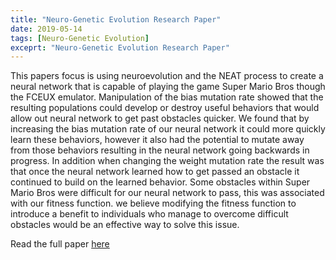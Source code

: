 ```yaml
---
title: "Neuro-Genetic Evolution Research Paper"
date: 2019-05-14
tags: [Neuro-Genetic Evolution]
exceprt: "Neuro-Genetic Evolution Research Paper"
---
```


This papers focus is using neuroevolution and the NEAT process to create a neural network that is
capable of playing the game Super Mario Bros though the FCEUX emulator. Manipulation of the
bias mutation rate showed that the resulting populations could develop or destroy useful behaviors
that would allow out neural network to get past obstacles quicker. We found that by increasing the
bias mutation rate of our neural network it could more quickly learn these behaviors, however it
also had the potential to mutate away from those behaviors resulting in the neural network going
backwards in progress. In addition when changing the weight mutation rate the result was that
once the neural network learned how to get passed an obstacle it continued to build on the learned
behavior. Some obstacles within Super Mario Bros were difficult for our neural network to pass,
this was associated with our fitness function. we believe modifying the fitness function to introduce
a benefit to individuals who manage to overcome difficult obstacles would be an effective way to
solve this issue.

Read the full paper [here]({{site.baseurl}}\resources\Neuro_Genetic_Evolution_Research_Paper.pdf)